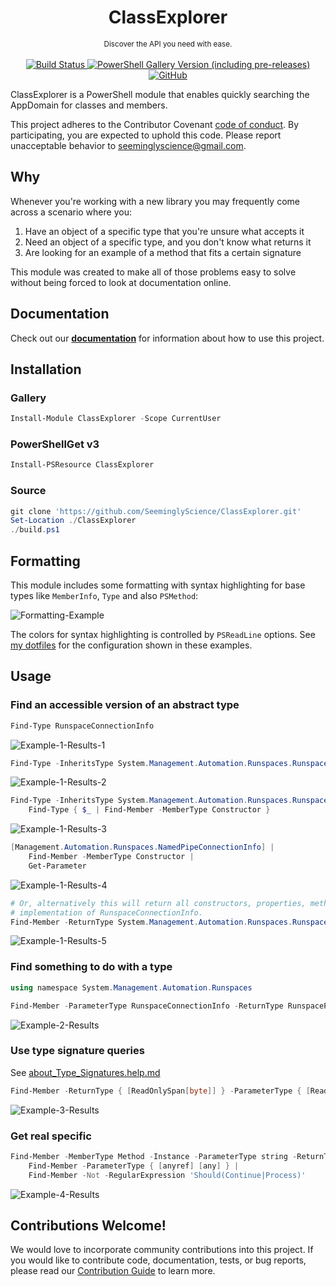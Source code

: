 <h1 align="center">ClassExplorer</h1>

<p align="center">
    <sub>
        Discover the API you need with ease.
    </sub>
    <br /><br />
    <a title="Commits" href="https://github.com/SeeminglyScience/ClassExplorer/commits/master">
        <img alt="Build Status" src="https://github.com/SeeminglyScience/ClassExplorer/workflows/build/badge.svg" />
    </a>
    <a title="ClassExplorer on PowerShell Gallery" href="https://www.powershellgallery.com/packages/ClassExplorer">
        <img alt="PowerShell Gallery Version (including pre-releases)" src="https://img.shields.io/powershellgallery/v/ClassExplorer?include_prereleases&label=gallery">
    </a>
    <a title="LICENSE" href="https://github.com/SeeminglyScience/ClassExplorer/blob/master/LICENSE">
        <img alt="GitHub" src="https://img.shields.io/github/license/SeeminglyScience/ClassExplorer">
    </a>
</p>

ClassExplorer is a PowerShell module that enables quickly searching the AppDomain for classes and members.

This project adheres to the Contributor Covenant [code of conduct](https://github.com/SeeminglyScience/ClassExplorer/tree/master/docs/CODE_OF_CONDUCT.md).
By participating, you are expected to uphold this code. Please report unacceptable behavior to seeminglyscience@gmail.com.

## Why

Whenever you're working with a new library you may frequently come across a scenario where you:

1. Have an object of a specific type that you're unsure what accepts it
1. Need an object of a specific type, and you don't know what returns it
1. Are looking for an example of a method that fits a certain signature

This module was created to make all of those problems easy to solve without being forced to look at documentation online.

## Documentation

Check out our **[documentation](https://github.com/SeeminglyScience/ClassExplorer/tree/master/docs/en-US/ClassExplorer.md)** for information about how to use this project.

## Installation

### Gallery

```powershell
Install-Module ClassExplorer -Scope CurrentUser
```

### PowerShellGet v3

```powershell
Install-PSResource ClassExplorer
```

### Source

```powershell
git clone 'https://github.com/SeeminglyScience/ClassExplorer.git'
Set-Location ./ClassExplorer
./build.ps1
```

## Formatting

This module includes some formatting with syntax highlighting for base types like `MemberInfo`, `Type` and also `PSMethod`:

![Formatting-Example](https://user-images.githubusercontent.com/24977523/164995977-61ccb2bb-a950-4822-bb2d-527153411107.png)

The colors for syntax highlighting is controlled by `PSReadLine` options. See [my dotfiles](https://github.com/SeeminglyScience/dotfiles/blob/d471cc564663d907e128d2bfb0aef454f6a59fa3/Documents/PowerShell/PSReadLine.ps1#L32-L55) for the configuration shown in these examples.

## Usage

### Find an accessible version of an abstract type

```powershell
Find-Type RunspaceConnectionInfo
```

![Example-1-Results-1](https://user-images.githubusercontent.com/24977523/164984679-8a32dc97-e2a2-46ff-9d4f-e322b866c061.png)

```powershell
Find-Type -InheritsType System.Management.Automation.Runspaces.RunspaceConnectionInfo
```

![Example-1-Results-2](https://user-images.githubusercontent.com/24977523/164984851-1a20380d-452f-463f-b21c-2931f9ea852f.png)

```powershell
Find-Type -InheritsType System.Management.Automation.Runspaces.RunspaceConnectionInfo |
    Find-Type { $_ | Find-Member -MemberType Constructor }
```

![Example-1-Results-3](https://user-images.githubusercontent.com/24977523/164984898-0f5ca28f-a462-45c0-a4f9-1b60f95b7a86.png)

```powershell
[Management.Automation.Runspaces.NamedPipeConnectionInfo] |
    Find-Member -MemberType Constructor |
    Get-Parameter
```

![Example-1-Results-4](https://user-images.githubusercontent.com/24977523/164985845-4e7830ff-8507-46dd-b3a5-908aaa38a135.png)

```powershell
# Or, alternatively this will return all constructors, properties, methods, etc that return any
# implementation of RunspaceConnectionInfo.
Find-Member -ReturnType System.Management.Automation.Runspaces.RunspaceConnectionInfo
```

![Example-1-Results-5](https://user-images.githubusercontent.com/24977523/164985973-4c011ee8-6107-4126-9984-ffa595b0ad58.png)

### Find something to do with a type

```powershell
using namespace System.Management.Automation.Runspaces

Find-Member -ParameterType RunspaceConnectionInfo -ReturnType RunspacePool
```

![Example-2-Results](https://user-images.githubusercontent.com/24977523/164986057-ca7cfba9-182b-4c99-8dd2-a33941922b54.png)

### Use type signature queries

See [about_Type_Signatures.help.md](./docs/en-US/about_Type_Signatures.help.md)

```powershell
Find-Member -ReturnType { [ReadOnlySpan[byte]] } -ParameterType { [ReadOnlySpan[any]] }
```

![Example-3-Results](https://user-images.githubusercontent.com/24977523/164994773-84f42529-9a8d-46e8-8982-f42f054c2a80.png)

### Get real specific

```powershell
Find-Member -MemberType Method -Instance -ParameterType string -ReturnType bool -ParameterCount 4.. |
    Find-Member -ParameterType { [anyref] [any] } |
    Find-Member -Not -RegularExpression 'Should(Continue|Process)'
```

![Example-4-Results](https://user-images.githubusercontent.com/24977523/164995061-21e0c627-fd05-43d4-b831-f901bfc31fd2.png)

## Contributions Welcome!

We would love to incorporate community contributions into this project.  If you would like to
contribute code, documentation, tests, or bug reports, please read our [Contribution Guide](https://github.com/SeeminglyScience/ClassExplorer/tree/master/docs/CONTRIBUTING.md) to learn more.
